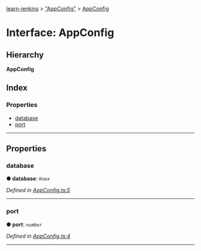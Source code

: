 [learn-jenkins](../README.md) > ["AppConfig"](../modules/_appconfig_.md) > [AppConfig](../interfaces/_appconfig_.appconfig.md)

# Interface: AppConfig

## Hierarchy

**AppConfig**

## Index

### Properties

* [database](_appconfig_.appconfig.md#database)
* [port](_appconfig_.appconfig.md#port)

---

## Properties

<a id="database"></a>

###  database

**● database**: *`Knex`*

*Defined in [AppConfig.ts:5](https://github.com/jmeyers91/ts-app/blob/2005cf1/src/AppConfig.ts#L5)*

___
<a id="port"></a>

###  port

**● port**: *`number`*

*Defined in [AppConfig.ts:4](https://github.com/jmeyers91/ts-app/blob/2005cf1/src/AppConfig.ts#L4)*

___


